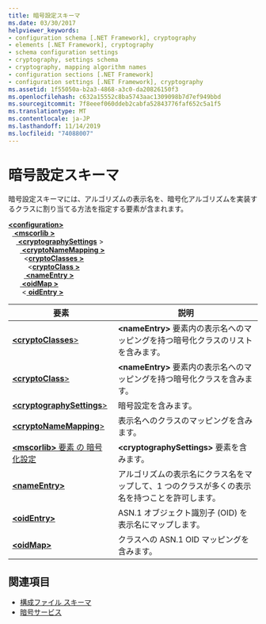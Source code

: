 ```yaml
---
title: 暗号設定スキーマ
ms.date: 03/30/2017
helpviewer_keywords:
- configuration schema [.NET Framework], cryptography
- elements [.NET Framework], cryptography
- schema configuration settings
- cryptography, settings schema
- cryptography, mapping algorithm names
- configuration sections [.NET Framework]
- configuration settings [.NET Framework], cryptography
ms.assetid: 1f55050a-b2a3-4868-a3c0-da20826150f3
ms.openlocfilehash: c632a15552c8ba5743aac1309098b7d7ef949bbd
ms.sourcegitcommit: 7f8eeef060ddeb2cabfa52843776faf652c5a1f5
ms.translationtype: MT
ms.contentlocale: ja-JP
ms.lasthandoff: 11/14/2019
ms.locfileid: "74088007"
---
```

# <a name="cryptography-settings-schema"></a>暗号設定スキーマ
暗号設定スキーマには、アルゴリズムの表示名を、暗号化アルゴリズムを実装するクラスに割り当てる方法を指定する要素が含まれます。  
  
[ **\<configuration>** ](../configuration-element.md)\
&nbsp;&nbsp;[ **\<mscorlib >** ](mscorlib-element-for-cryptography-settings.md)\
&nbsp;&nbsp;&nbsp;&nbsp;[ **\<cryptographySettings**](cryptographysettings-element.md) >\
&nbsp;&nbsp;&nbsp;&nbsp;&nbsp;&nbsp;[ **\<cryptoNameMapping >** ](cryptonamemapping-element.md)\
&nbsp;&nbsp;&nbsp;&nbsp;&nbsp;&nbsp;&nbsp;&nbsp;\<[**cryptoClasses >** ](cryptoclasses-element.md)\
&nbsp;&nbsp;&nbsp;&nbsp;&nbsp;&nbsp;&nbsp;&nbsp;&nbsp;&nbsp;\<[**cryptoClass >** ](cryptoclass-element.md)\
&nbsp;&nbsp;&nbsp;&nbsp;&nbsp;&nbsp;&nbsp;&nbsp;[ **\<nameEntry >** ](nameentry-element.md)\
&nbsp;&nbsp;&nbsp;&nbsp;&nbsp;&nbsp;[ **\<oidMap >** ](oidmap-element.md)\
&nbsp;&nbsp;&nbsp;&nbsp;&nbsp;&nbsp;&nbsp;\<[ **oidEntry >** ](oidentry-element.md)

|要素|説明|  
|-------------|-----------------|  
|[ **\<cryptoClasses**>](cryptoclasses-element.md)|**\<nameEntry>** 要素内の表示名へのマッピングを持つ暗号化クラスのリストを含みます。|  
|[ **\<cryptoClass**>](cryptoclass-element.md)|**\<nameEntry>** 要素内の表示名へのマッピングを持つ暗号化クラスを含みます。|  
|[ **\<cryptographySettings**>](cryptographysettings-element.md)|暗号設定を含みます。|  
|[ **\<cryptoNameMapping**>](cryptonamemapping-element.md)|表示名へのクラスのマッピングを含みます。|  
|[ **\<mscorlib>** 要素 の 暗号化設定](mscorlib-element-for-cryptography-settings.md)|**\<cryptographySettings>** 要素を含みます。|  
|[ **\<nameEntry>** ](nameentry-element.md)|アルゴリズムの表示名にクラス名をマップして、1 つのクラスが多くの表示名を持つことを許可します。|  
|[ **\<oidEntry>** ](oidentry-element.md)|ASN.1 オブジェクト識別子 (OID) を表示名にマップします。|  
|[ **\<oidMap>** ](oidmap-element.md)|クラスへの ASN.1 OID マッピングを含みます。|  
  
## <a name="see-also"></a>関連項目

- [構成ファイル スキーマ](../index.md)
- [暗号サービス](../../../../standard/security/cryptographic-services.md)
